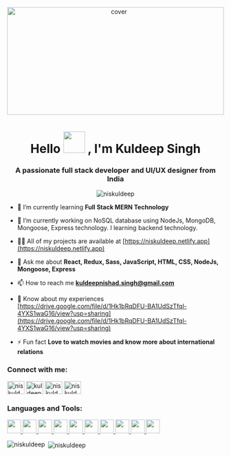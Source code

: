 <div align="center">
<img width="100%" height = "250px" src="https://media.licdn.com/dms/image/D5616AQEoVpnE-xiWRw/profile-displaybackgroundimage-shrink_350_1400/0/1694116050273?e=1724284800&v=beta&t=IJ7nwn_i2SrRgcU97_xp-29QHgNBWD6bv4VxARvctDo" alt="cover" />
</div>
<h1 align="center">Hello <img src = "https://raw.githubusercontent.com/MartinHeinz/MartinHeinz/master/wave.gif" width = 50px> , I'm Kuldeep Singh</h1>
<h3 align="center">A passionate full stack developer and UI/UX designer from India</h3>

<p align="center"> <img src="https://komarev.com/ghpvc/?username=niskuldeep&label=Profile%20views&color=0e75b6&style=flat" alt="niskuldeep" /> </p>



- 🌱 I’m currently learning **Full Stack MERN Technology**

- 🔭 I’m currently working on NoSQL database using NodeJs, MongoDB, Mongoose, Express technology. I learning backend technology.

- 👨‍💻 All of my projects are available at [https://niskuldeep.netlify.app](https://niskuldeep.netlify.app)

- 💬 Ask me about **React, Redux, Sass, JavaScript, HTML, CSS, NodeJs, Mongoose, Express**

- 📫 How to reach me **kuldeepnishad.singh@gmail.com**

- 📄 Know about my experiences [https://drive.google.com/file/d/1Hk1bRqDFU-BA1UdSzTfql-4YXS1waG16/view?usp=sharing](https://drive.google.com/file/d/1Hk1bRqDFU-BA1UdSzTfql-4YXS1waG16/view?usp=sharing)

- ⚡ Fun fact **Love to watch movies and know more about international relations**

<h3 align="left">Connect with me:</h3>
<p align="left">
<a href="https://twitter.com/niskuldeep" target="blank"><img align="center" src="https://raw.githubusercontent.com/rahuldkjain/github-profile-readme-generator/master/src/images/icons/Social/twitter.svg" alt="niskuldeep" height="30" width="40" /></a>
<a href="https://linkedin.com/in/kuldeep-singh-nishad" target="blank"><img align="center" src="https://raw.githubusercontent.com/rahuldkjain/github-profile-readme-generator/master/src/images/icons/Social/linked-in-alt.svg" alt="kuldeep-singh-nishad" height="30" width="40" /></a>
<a href="https://www.behance.net/niskuldeep" target="blank"><img align="center" src="https://raw.githubusercontent.com/rahuldkjain/github-profile-readme-generator/master/src/images/icons/Social/behance.svg" alt="niskuldeep" height="30" width="40" /></a>
<a href="https://www.leetcode.com/niskuldeep" target="blank"><img align="center" src="https://raw.githubusercontent.com/rahuldkjain/github-profile-readme-generator/master/src/images/icons/Social/leet-code.svg" alt="niskuldeep" height="30" width="40" /></a>
</p>

<h3 align="left">Languages and Tools:</h3>
<p align="left"> <a href= https://github.com/https://github.com/nisKULDEEP/nisKULDEEP?tab=repositories&q=&type=&language=reactjs&sort= > <img width ='32px' src ='https://raw.githubusercontent.com/rahulbanerjee26/githubAboutMeGenerator/main/icons/reactjs.svg'> </a>
<a href= https://github.com/https://github.com/nisKULDEEP/nisKULDEEP?tab=repositories&q=&type=&language=javascript&sort= > <img width ='32px' src ='https://raw.githubusercontent.com/rahulbanerjee26/githubAboutMeGenerator/main/icons/javascript.svg'> </a>
<a href= https://github.com/https://github.com/nisKULDEEP/nisKULDEEP?tab=repositories&q=&type=&language=redux&sort= > <img width ='32px' src ='https://raw.githubusercontent.com/rahulbanerjee26/githubAboutMeGenerator/main/icons/redux.svg'> </a>
<a href= https://github.com/https://github.com/nisKULDEEP/nisKULDEEP?tab=repositories&q=&type=&language=html&sort= > <img width ='32px' src ='https://raw.githubusercontent.com/rahulbanerjee26/githubAboutMeGenerator/main/icons/html.svg'> </a>
<a href= https://github.com/https://github.com/nisKULDEEP/nisKULDEEP?tab=repositories&q=&type=&language=css&sort= > <img width ='32px' src ='https://raw.githubusercontent.com/rahulbanerjee26/githubAboutMeGenerator/main/icons/css.svg'> </a>
<a href= https://github.com/https://github.com/nisKULDEEP/nisKULDEEP?tab=repositories&q=&type=&language=sass&sort= > <img width ='32px' src ='https://raw.githubusercontent.com/rahulbanerjee26/githubAboutMeGenerator/main/icons/sass.svg'> </a>
<a href= https://github.com/https://github.com/nisKULDEEP/nisKULDEEP?tab=repositories&q=&type=&language=nodejs&sort= > <img width ='32px' src ='https://raw.githubusercontent.com/rahulbanerjee26/githubAboutMeGenerator/main/icons/nodejs.svg'> </a>
<a href= https://github.com/https://github.com/nisKULDEEP/nisKULDEEP?tab=repositories&q=&type=&language=mongodb&sort= > <img width ='32px' src ='https://raw.githubusercontent.com/rahulbanerjee26/githubAboutMeGenerator/main/icons/mongodb.svg'> </a>
<a href= https://github.com/https://github.com/nisKULDEEP/nisKULDEEP?tab=repositories&q=&type=&language=java&sort= > <img width ='32px' src ='https://raw.githubusercontent.com/rahulbanerjee26/githubAboutMeGenerator/main/icons/java.svg'> </a>
<a href= https://github.com/https://github.com/nisKULDEEP/nisKULDEEP?tab=repositories&q=&type=&language=figma&sort= > <img width ='32px' src ='https://raw.githubusercontent.com/rahulbanerjee26/githubAboutMeGenerator/main/icons/figma.svg'> </a>
 </a> </p>

<p><img align="left" src="https://github-readme-stats.vercel.app/api/top-langs?username=niskuldeep&show_icons=true&locale=en&layout=compact" alt="niskuldeep" /></p>

<p>&nbsp;<img align="center" src="https://github-readme-stats.vercel.app/api?username=niskuldeep&show_icons=true&locale=en" alt="niskuldeep" /></p>
